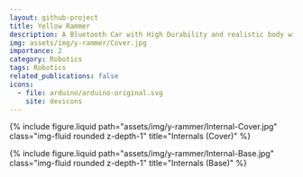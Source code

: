 ```yaml
---
layout: github-project
title: Yellow Rammer
description: A Bluetooth Car with High Durability and realistic body with lights
img: assets/img/y-rammer/Cover.jpg
importance: 2
category: Robotics
tags: Robotics
related_publications: false
icons:
  - file: arduino/arduino-original.svg
    site: devicons
---
```


{% include figure.liquid path="assets/img/y-rammer/Internal-Cover.jpg" class="img-fluid rounded z-depth-1" title="Internals (Cover)" %}

{% include figure.liquid path="assets/img/y-rammer/Internal-Base.jpg" class="img-fluid rounded z-depth-1" title="Internals (Base)" %}
